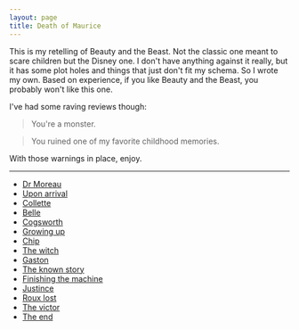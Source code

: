```yaml
---
layout: page
title: Death of Maurice
---
```


This is my retelling of Beauty and the Beast. Not the classic one meant to scare children but the Disney one. I don't have anything against it really, but it has some plot holes and things that just don't fit my schema. So I wrote my own. Based on experience, if you like Beauty and the Beast, you probably won't like this one.

I've had some raving reviews though:

> You're a monster.

> You ruined one of my favorite childhood memories.

With those warnings in place, enjoy.

---

- [Dr Moreau](/story/2017/07/18/dr-moreau)
- [Upon arrival](/story/2017/07/19/upon-arrival)
- [Collette](/story/2017/07/24/collette)
- [Belle](/story/2017/07/25/belle)
- [Cogsworth](/story/2017/07/26/cogsworth)
- [Growing up](/story/2017/08/02/growing-up)
- [Chip](/story/2017/08/11/chip)
- [The witch](/story/2017/08/11/the-witch)
- [Gaston](/story/2017/09/01/gaston)
- [The known story](/story/2017/09/04/the-known-story)
- [Finishing the machine](/story/2017/09/05/finishing-the-machine)
- [Justince](/story/2017/09/06/justice)
- [Roux lost](/story/2017/09/07/roux-lost)
- [The victor](/story/2017/09/08/the-victor)
- [The end](/story/2017/09/09/the-end)